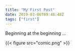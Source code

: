 ```yaml
---
title: "My First Post"
date: 2019-03-06T09:48:48Z
tags: ["first"]
---
```

Beginning at the beginning ...

{{< figure src="comic.png" >}}
